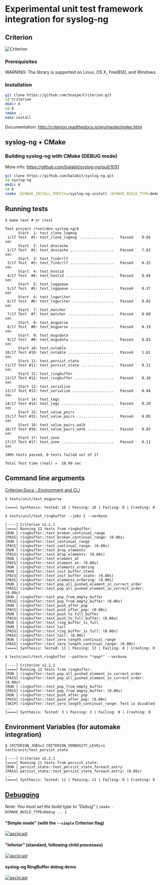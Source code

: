 Experimental unit test framework integration for syslog-ng
=================================

Criterion
---------

![Criterion](https://github.com/Snaipe/Criterion/raw/bleeding/doc/screencast.gif)

### Prerequisites

WARNING: The library is supported on Linux, OS X, FreeBSD, and Windows.

### Installation

```sh
git clone https://github.com/Snaipe/Criterion.git
cd Criterion
mkdir b
cd b
cmake ..
make install
```

Documentation: http://criterion.readthedocs.io/en/master/index.html

syslog-ng + CMake
-----------------

### Building syslog-ng with CMake (DEBUG mode)

More info: https://github.com/balabit/syslog-ng/pull/1051

```sh
git clone https://github.com/balabit/syslog-ng.git
cd syslog-ng
mkdir b
cd b
cmake -DCMAKE_INSTALL_PREFIX=/syslog-ng-install -DCMAKE_BUILD_TYPE=Debug ..
```

Running tests
-------------

```
$ make test # or ctest

Test project /root/dev-syslog-ng/b
      Start  1: test_clone_logmsg
 1/17 Test  #1: test_clone_logmsg ................   Passed    0.04 sec
      Start  2: test_dnscache
 2/17 Test  #2: test_dnscache ....................   Passed    7.63 sec
      Start  3: test_findcrlf
 3/17 Test  #3: test_findcrlf ....................   Passed    0.25 sec
      Start  4: test_hostid
 4/17 Test  #4: test_hostid ......................   Passed    0.04 sec
      Start  5: test_logqueue
 5/17 Test  #5: test_logqueue ....................   Passed    0.37 sec
      Start  6: test_logwriter
 6/17 Test  #6: test_logwriter ...................   Passed    0.03 sec
      Start  7: test_matcher
 7/17 Test  #7: test_matcher .....................   Passed    0.09 sec
      Start  8: test_msgparse
 8/17 Test  #8: test_msgparse ....................   Passed    0.19 sec
      Start  9: test_msgsdata
 9/17 Test  #9: test_msgsdata ....................   Passed    0.03 sec
      Start 10: test_nvtable
10/17 Test #10: test_nvtable .....................   Passed    1.61 sec
      Start 11: test_persist_state
11/17 Test #11: test_persist_state ...............   Passed    0.11 sec
      Start 12: test_ringbuffer
12/17 Test #12: test_ringbuffer ..................   Passed    0.10 sec
      Start 13: test_serialize
13/17 Test #13: test_serialize ...................   Passed    0.04 sec
      Start 14: test_tags
14/17 Test #14: test_tags ........................   Passed    0.20 sec
      Start 15: test_value_pairs
15/17 Test #15: test_value_pairs .................   Passed    0.05 sec
      Start 16: test_value_pairs_walk
16/17 Test #16: test_value_pairs_walk ............   Passed    0.03 sec
      Start 17: test_zone
17/17 Test #17: test_zone ........................   Passed    0.11 sec

100% tests passed, 0 tests failed out of 17

Total Test time (real) =  10.99 sec
```

Command line arguments
----------------------
[Criterion Docs - Environment and CLI](http://criterion.readthedocs.io/en/master/env.html)

```
$ tests/unit/test_msgparse

[====] Synthesis: Tested: 16 | Passing: 16 | Failing: 0 | Crashing: 0
```

```
$ tests/unit/test_ringbuffer --jobs 2 --verbose

[----] Criterion v2.2.1
[====] Running 13 tests from ringbuffer:
[RUN ] ringbuffer::test_broken_continual_range
[PASS] ringbuffer::test_broken_continual_range: (0.00s)
[RUN ] ringbuffer::test_continual_range
[PASS] ringbuffer::test_continual_range: (0.00s)
[RUN ] ringbuffer::test_drop_elements
[PASS] ringbuffer::test_drop_elements: (0.00s)
[RUN ] ringbuffer::test_element_at
[PASS] ringbuffer::test_element_at: (0.00s)
[RUN ] ringbuffer::test_elements_ordering
[RUN ] ringbuffer::test_init_buffer_state
[PASS] ringbuffer::test_init_buffer_state: (0.00s)
[PASS] ringbuffer::test_elements_ordering: (0.00s)
[RUN ] ringbuffer::test_pop_all_pushed_element_in_correct_order
[PASS] ringbuffer::test_pop_all_pushed_element_in_correct_order: (0.00s)
[RUN ] ringbuffer::test_pop_from_empty_buffer
[PASS] ringbuffer::test_pop_from_empty_buffer: (0.00s)
[RUN ] ringbuffer::test_push_after_pop
[PASS] ringbuffer::test_push_after_pop: (0.00s)
[RUN ] ringbuffer::test_push_to_full_buffer
[PASS] ringbuffer::test_push_to_full_buffer: (0.00s)
[RUN ] ringbuffer::test_ring_buffer_is_full
[RUN ] ringbuffer::test_tail
[PASS] ringbuffer::test_ring_buffer_is_full: (0.00s)
[PASS] ringbuffer::test_tail: (0.00s)
[RUN ] ringbuffer::test_zero_length_continual_range
[PASS] ringbuffer::test_zero_length_continual_range: (0.00s)
[====] Synthesis: Tested: 13 | Passing: 13 | Failing: 0 | Crashing: 0
```

```
$ tests/unit/test_ringbuffer --pattern "*pop*" --verbose

[----] Criterion v2.2.1
[====] Running 13 tests from ringbuffer:
[RUN ] ringbuffer::test_pop_all_pushed_element_in_correct_order
[PASS] ringbuffer::test_pop_all_pushed_element_in_correct_order: (0.00s)
[RUN ] ringbuffer::test_pop_from_empty_buffer
[PASS] ringbuffer::test_pop_from_empty_buffer: (0.00s)
[RUN ] ringbuffer::test_push_after_pop
[PASS] ringbuffer::test_push_after_pop: (0.00s)
[SKIP] ringbuffer::test_zero_length_continual_range: Test is disabled
...
[====] Synthesis: Tested: 3 | Passing: 3 | Failing: 0 | Crashing: 0
```

Environment Variables (for automake integration)
------------------------------------------------

```
$ CRITERION_JOBS=1 CRITERION_VERBOSITY_LEVEL=1 tests/unit/test_persist_state

[----] Criterion v2.2.1
[====] Running 11 tests from persist_state:
[RUN ] persist_state::test_persist_state_foreach_entry
[PASS] persist_state::test_persist_state_foreach_entry: (0.00s)
...
[====] Synthesis: Tested: 11 | Passing: 11 | Failing: 0 | Crashing: 0
```

[Debugging](https://github.com/Snaipe/Criterion/issues/127)
---------

*Note: You must set the build type to "Debug" ( `cmake -DCMAKE_BUILD_TYPE=Debug ...` )*

#### "Simple mode" (with the `--simple` Criterion flag)
[![asciicast](https://asciinema.org/a/8qkanezmgpu4zdfss17m4g8ql.png)](https://asciinema.org/a/8qkanezmgpu4zdfss17m4g8ql?t=44)

#### "Inferior" (standard, following child processes)
[![asciicast](https://asciinema.org/a/03w55wzdgniygbkdx5d6qwz4k.png)](https://asciinema.org/a/03w55wzdgniygbkdx5d6qwz4k?t=13)

#### syslog-ng RingBuffer debug demo
[![asciicast](https://asciinema.org/a/07fsy88cjm4mn35wd94wa75fd.png)](https://asciinema.org/a/07fsy88cjm4mn35wd94wa75fd)
